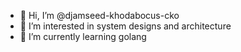 - 👋 Hi, I’m @djamseed-khodabocus-cko
- 👀 I’m interested in system designs and architecture
- 🌱 I’m currently learning golang

<!---
djamseed-khodabocus-cko/djamseed-khodabocus-cko is a ✨ special ✨ repository because its `README.md` (this file) appears on your GitHub profile.
You can click the Preview link to take a look at your changes.
--->
